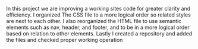 In this project we are improving a working sites code for greater clarity and efficiency. I organized The CSS file to a more logical order so related styles are next to each other. I also reorganized the HTML file to use semantic elements such as nav, header, and footer, and to be in a more logical order based on relation to other elements. Lastly I created a repository and added the files and checked proper working operation